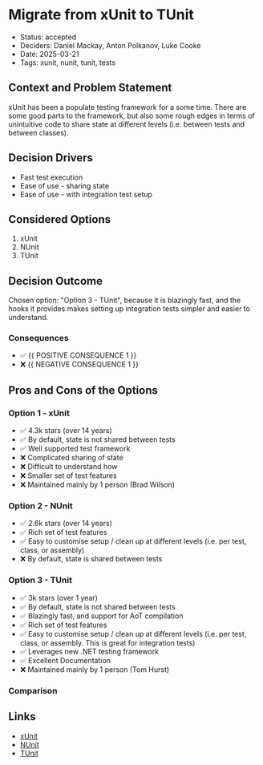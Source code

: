 # Migrate from xUnit to TUnit

- Status: accepted
- Deciders: Daniel Mackay, Anton Polkanov, Luke Cooke
- Date: 2025-03-21
- Tags: xunit, nunit, tunit, tests

## Context and Problem Statement

xUnit has been a populate testing framework for a some time. There are some good parts to the framework, but also some rough edges in terms of unintuitive code to share state at different levels (i.e. between tests and between classes). 

## Decision Drivers

- Fast test execution
- Ease of use - sharing state
- Ease of use - with integration test setup

## Considered Options

1. xUnit
2. NUnit
3. TUnit

## Decision Outcome

Chosen option: "Option 3 - TUnit", because it is blazingly fast, and the hooks it provides makes setting up integration tests simpler and easier to understand.

### Consequences

- ✅ {{ POSITIVE CONSEQUENCE 1 }}
- ❌ {{ NEGATIVE CONSEQUENCE 1 }}

## Pros and Cons of the Options <!-- optional -->

### Option 1 - xUnit

- ✅ 4.3k stars (over 14 years)
- ✅ By default, state is not shared between tests
- ✅ Well supported test framework
- ❌ Complicated sharing of state
- ❌ Difficult to understand how
- ❌ Smaller set of test features
- ❌ Maintained mainly by 1 person (Brad Wilson)

[//]: # (TODO: show screenshot of integration test setup)

### Option 2 - NUnit

- ✅ 2.6k stars (over 14 years)
- ✅ Rich set of test features
- ✅ Easy to customise setup / clean up at different levels (i.e. per test, class, or assembly)
- ❌ By default, state is shared between tests

### Option 3 - TUnit

- ✅ 3k stars (over 1 year)
- ✅ By default, state is not shared between tests
- ✅ Blazingly fast, and support for AoT compilation
- ✅ Rich set of test features
- ✅ Easy to customise setup / clean up at different levels (i.e. per test, class, or assembly. This is great for integration tests)
- ✅ Leverages new .NET testing framework
- ✅ Excellent Documentation
- ❌ Maintained mainly by 1 person (Tom Hurst)

[//]: # (TODO: show screenshot of integration test setup)

### Comparison

[//]: # (TODO: Add comparison of all 3)

## Links <!-- optional -->

- [xUnit](TODO)
- [NUnit](TODO)
- [TUnit](https://thomhurst.github.io/TUnit/)
